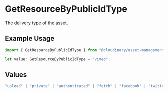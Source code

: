 # GetResourceByPublicIdType

The delivery type of the asset.

## Example Usage

```typescript
import { GetResourceByPublicIdType } from "@cloudinary/asset-management/models/operations";

let value: GetResourceByPublicIdType = "vimeo";
```

## Values

```typescript
"upload" | "private" | "authenticated" | "fetch" | "facebook" | "twitter" | "gravatar" | "youtube" | "hulu" | "vimeo" | "animoto" | "worldstarhiphop" | "dailymotion" | "list"
```